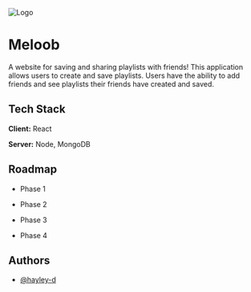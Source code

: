 
![Logo](https://www.canva.com/design/DAGLuLRQIzc/lmNG9FI70RQpkh7gvP_J9w/view)



# Meloob

A website for saving and sharing playlists with friends! This application allows users to create and save playlists. Users have the ability to add friends and see playlists their friends have created and saved.


## Tech Stack

**Client:** React

**Server:** Node, MongoDB


## Roadmap

- Phase 1

- Phase 2

- Phase 3

- Phase 4


## Authors

- [@hayley-d](https://www.github.com/hayley-d)

